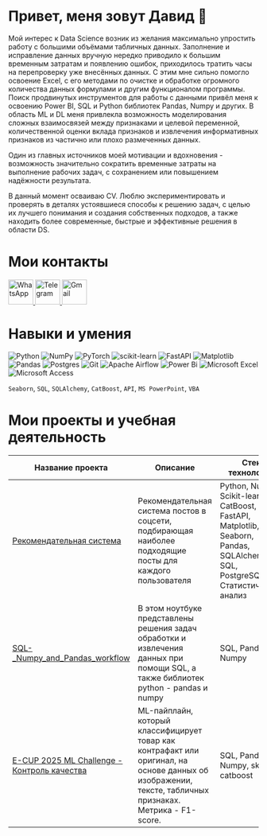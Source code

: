 # Привет, меня зовут Давид 🙂

Мой интерес к Data Science возник из желания максимально упростить работу с большими объёмами табличных данных. Заполнение и исправление данных вручную нередко приводило к большим временным затратам и появлению ошибок, приходилось тратить часы на перепроверку уже внесённых данных. С этим мне сильно помогло освоение Excel, с его методами по очистке и обработке огромного количества данных формулами и другим функционалом программы. Поиск продвинутых инструментов для работы с данными привёл меня к освоению Power BI, SQL и Python библиотек Pandas, Numpy и других.
В область ML и DL меня привлекла возможность моделирования сложных взаимосвязей между признаками и целевой переменной, количественной оценки вклада признаков и извлечения информативных признаков из частично или плохо размеченных данных.

Один из главных источников моей мотивации и вдохновения - возможность значительно сократить временные затраты на выполнение рабочих задач, с сохранением или повышением надёжности результата.

В данный момент осваиваю CV. Люблю экспериментировать и проверять в деталях устоявшиеся способы к решению задач, с целью их лучшего понимания и создания собственных подходов, а также находить более современные, быстрые и эффективные решения в области DS.


# Мои контакты 
<a href="https://wa.me/+79384555011" target="_blank">
    <img src="https://upload.wikimedia.org/wikipedia/commons/6/6b/WhatsApp.svg" alt="WhatsApp" width="50" />

</a>
<a href="https://t.me/david_i5" target="_blank">
    <img src="https://upload.wikimedia.org/wikipedia/commons/8/82/Telegram_logo.svg" alt="Telegram" width="50" />
</a>

</a>
<a href="mailto:david.i.data.scientist@gmail.com" target="_blank">
    <img src="https://upload.wikimedia.org/wikipedia/commons/4/4e/Gmail_Icon.png" alt="Gmail" width="50" />
</a>

# Навыки и умения
![Python](https://img.shields.io/badge/python-3670A0?style=for-the-badge&logo=python&logoColor=ffdd54)
![NumPy](https://img.shields.io/badge/numpy-%23013243.svg?style=for-the-badge&logo=numpy&logoColor=white)
![PyTorch](https://img.shields.io/badge/PyTorch-%23EE4C2C.svg?style=for-the-badge&logo=PyTorch&logoColor=white)
![scikit-learn](https://img.shields.io/badge/scikit--learn-%23F7931E.svg?style=for-the-badge&logo=scikit-learn&logoColor=white)
![FastAPI](https://img.shields.io/badge/FastAPI-005571?style=for-the-badge&logo=fastapi)
![Matplotlib](https://img.shields.io/badge/Matplotlib-%23ffffff.svg?style=for-the-badge&logo=Matplotlib&logoColor=black)
![Pandas](https://img.shields.io/badge/pandas-%23150458.svg?style=for-the-badge&logo=pandas&logoColor=white)
![Postgres](https://img.shields.io/badge/postgres-%23316192.svg?style=for-the-badge&logo=postgresql&logoColor=white)
![Git](https://img.shields.io/badge/git-%23F05033.svg?style=for-the-badge&logo=git&logoColor=white)
![Apache Airflow](https://img.shields.io/badge/Apache%20Airflow-017CEE?style=for-the-badge&logo=Apache%20Airflow&logoColor=white)
![Power Bi](https://img.shields.io/badge/power_bi-F2C811?style=for-the-badge&logo=powerbi&logoColor=black)
![Microsoft Excel](https://img.shields.io/badge/Microsoft_Excel-217346?style=for-the-badge&logo=microsoft-excel&logoColor=white)
![Microsoft Access](https://img.shields.io/badge/Microsoft_Access-A4373A?style=for-the-badge&logo=microsoft-access&logoColor=white)

```Seaborn```,
```SQL```,
```SQLAlchemy```,
```CatBoost```,
```API```,
```MS PowerPoint```,
```VBA```


# Мои проекты и учебная деятельность
| Название проекта | Описание | Стек технологий |
|-------------|-------------|-------------|
| [Рекомендательная система ](https://github.com/david-i42/Recomendation_system_project) | Рекомендательная система постов в соцсети, подбирающая наиболее подходящие посты для каждого пользователя  | Python, Numpy, Scikit-learn, CatBoost, FastAPI, Matplotlib, Seaborn, Pandas, SQLAlchemy, SQL, PostgreSQL, Статистический анализ |
| [SQL-_Numpy_and_Pandas_workflow ](https://github.com/david-i42/SQL-_Numpy_and_Pandas_workflow) | В этом ноутбуке представлены решения задач обработки и извлечения данных при помощи SQL, а также библиотек python - pandas и numpy | SQL, Pandas, Numpy |
| [E-CUP 2025 ML Challenge - Контроль качества](https://github.com/david-i42/E-CUP-2025-ML-Challenge) | ML-пайплайн, который классифицирует товар как контрафакт или оригинал, на основе данных об изображении, тексте, табличных признаках. Метрика - F1-score. | SQL, Pandas, Numpy, sklearn, catboost |

